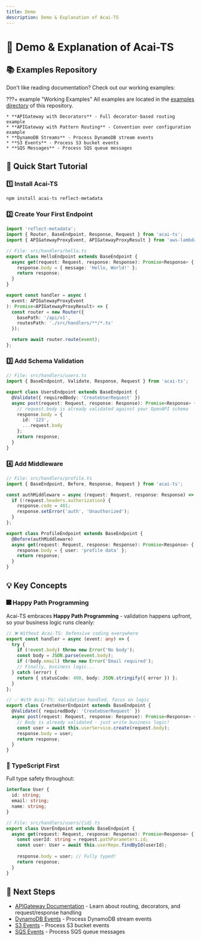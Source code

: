 ```yaml
---
title: Demo
description: Demo & Explanation of Acai-TS
---
```

# 🎪 Demo & Explanation of Acai-TS

## 📚 Examples Repository

Don't like reading documentation? Check out our working examples:

???+ example "Working Examples"
    All examples are located in the [examples directory](https://github.com/syngenta/acai-ts-docs/tree/main/examples) of this repository.
    
    * **APIGateway with Decorators** - Full decorator-based routing example
    * **APIGateway with Pattern Routing** - Convention over configuration example
    * **DynamoDB Streams** - Process DynamoDB stream events
    * **S3 Events** - Process S3 bucket events
    * **SQS Messages** - Process SQS queue messages

## 🚀 Quick Start Tutorial

### 1️⃣ Install Acai-TS

```bash
npm install acai-ts reflect-metadata
```

### 2️⃣ Create Your First Endpoint

```typescript
import 'reflect-metadata';
import { Router, BaseEndpoint, Response, Request } from 'acai-ts';
import { APIGatewayProxyEvent, APIGatewayProxyResult } from 'aws-lambda';

// File: src/handlers/hello.ts
export class HelloEndpoint extends BaseEndpoint {
  async get(request: Request, response: Response): Promise<Response> {
    response.body = { message: 'Hello, World!' };
    return response;
  }
}

export const handler = async (
  event: APIGatewayProxyEvent
): Promise<APIGatewayProxyResult> => {
  const router = new Router({
    basePath: '/api/v1',
    routesPath: './src/handlers/**/*.ts'
  });

  return await router.route(event);
};
```

### 3️⃣ Add Schema Validation

```typescript
// File: src/handlers/users.ts
import { BaseEndpoint, Validate, Response, Request } from 'acai-ts';

export class UsersEndpoint extends BaseEndpoint {
  @Validate({ requiredBody: 'CreateUserRequest' })
  async post(request: Request, response: Response): Promise<Response> {
    // request.body is already validated against your OpenAPI schema
    response.body = { 
      id: '123',
      ...request.body 
    };
    return response;
  }
}
```

### 4️⃣ Add Middleware

```typescript
// File: src/handlers/profile.ts
import { BaseEndpoint, Before, Response, Request } from 'acai-ts';

const authMiddleware = async (request: Request, response: Response) => {
  if (!request.headers.authorization) {
    response.code = 401;
    response.setError('auth', 'Unauthorized');
  }
};

export class ProfileEndpoint extends BaseEndpoint {
  @Before(authMiddleware)
  async get(request: Request, response: Response): Promise<Response> {
    response.body = { user: 'profile data' };
    return response;
  }
}
```

## 💡 Key Concepts

### 🎆 Happy Path Programming

Acai-TS embraces **Happy Path Programming** - validation happens upfront, so your business logic runs cleanly:

```typescript
// ❌ Without Acai-TS: Defensive coding everywhere
export const handler = async (event: any) => {
  try {
    if (!event.body) throw new Error('No body');
    const body = JSON.parse(event.body);
    if (!body.email) throw new Error('Email required');
    // Finally, business logic...
  } catch (error) {
    return { statusCode: 400, body: JSON.stringify({ error }) };
  }
};

// ✅ With Acai-TS: Validation handled, focus on logic
export class CreateUserEndpoint extends BaseEndpoint {
  @Validate({ requiredBody: 'CreateUserRequest' })
  async post(request: Request, response: Response): Promise<Response> {
    // Body is already validated - just write business logic!
    const user = await this.userService.create(request.body);
    response.body = user;
    return response;
  }
}
```

### 📘 TypeScript First

Full type safety throughout:

```typescript
interface User {
  id: string;
  email: string;
  name: string;
}

// File: src/handlers/users/{id}.ts
export class UserEndpoint extends BaseEndpoint {
  async get(request: Request, response: Response): Promise<Response> {
    const userId: string = request.pathParameters.id;
    const user: User = await this.userRepo.findById(userId);
    
    response.body = user; // Fully typed!
    return response;
  }
}
```

## 📍 Next Steps

* [APIGateway Documentation](apigateway/index.md) - Learn about routing, decorators, and request/response handling
* [DynamoDB Events](dynamodb/index.md) - Process DynamoDB stream events
* [S3 Events](s3/index.md) - Process S3 bucket events  
* [SQS Events](sqs/index.md) - Process SQS queue messages
